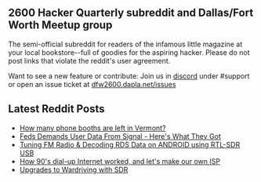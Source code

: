 ## 2600 Hacker Quarterly subreddit and Dallas/Fort Worth Meetup group
The semi-official subreddit for readers of the infamous little magazine at your local bookstore--full of goodies for the aspiring hacker. Please do not post links that violate the reddit's user agreement.

Want to see a new feature or contribute: 
Join us in [discord](https://dfw2600.dapla.net/chat) under #support or open an issue ticket at [dfw2600.dapla.net/issues](https://dfw2600.dapla.net/issues)

## Latest Reddit Posts
<!-- BLOG-POST-LIST:START -->
- [How many phone booths are left in Vermont?](https://www.reddit.com/r/2600/comments/v79pey/how_many_phone_booths_are_left_in_vermont/)
- [Feds Demands User Data From Signal - Here's What They Got](https://www.reddit.com/r/2600/comments/v6vui2/feds_demands_user_data_from_signal_heres_what/)
- [Tuning FM Radio & Decoding RDS Data on ANDROID using RTL-SDR USB](https://www.reddit.com/r/2600/comments/v5wbsg/tuning_fm_radio_decoding_rds_data_on_android/)
- [How 90's dial-up Internet worked, and let's make our own ISP](https://www.reddit.com/r/2600/comments/v5vs9n/how_90s_dialup_internet_worked_and_lets_make_our/)
- [Upgrades to Wardriving with SDR](https://www.reddit.com/r/2600/comments/v510b5/upgrades_to_wardriving_with_sdr/)
<!-- BLOG-POST-LIST:END -->
